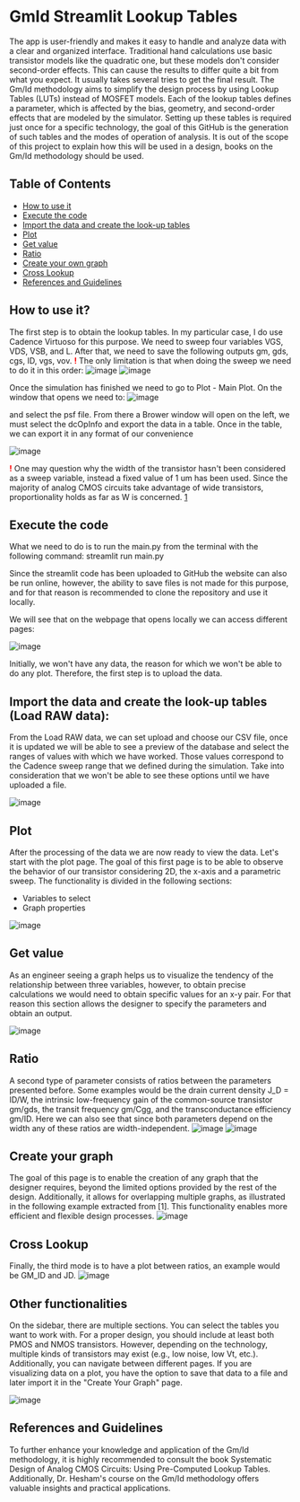 # GmId Streamlit Lookup Tables
The app is user-friendly and makes it easy to handle and analyze data with a clear and organized interface. Traditional hand calculations use basic transistor models like the quadratic one, but these models don't consider second-order effects. This can cause the results to differ quite a bit from what you expect. It usually takes several tries to get the final result. The Gm/Id methodology aims to simplify the design process by using Lookup Tables (LUTs) instead of MOSFET models. Each of the lookup tables defines a parameter, which is affected by the bias, geometry, and second-order effects that are modeled by the simulator.
Setting up these tables is required just once for a specific technology, the goal of this GitHub is the generation of such tables and the modes of operation of analysis. It is out of the scope of this project to explain how this will be used in a design, books on the Gm/Id methodology should be used. 

## Table of Contents
- [How to use it](#how-to-use-it)
- [Execute the code](#execute-the-code)
- [Import the data and create the look-up tables](#import-the-data-and-create-the-look-up-tables-load-raw-data)
- [Plot](#plot)
- [Get value](#get-value)
- [Ratio](#ratio)
- [Create your own graph](#create-your-own-graph)
- [Cross Lookup](#cross-lookup)
- [References and Guidelines](#references-and-guidelines)

## How to use it?
The first step is to obtain the lookup tables. In my particular case, I do use Cadence Virtuoso for this purpose. We need to sweep four variables VGS, VDS, VSB, and L. After that, we need to save the following outputs gm, gds, cgs, ID, vgs, vov.
<strong style="color:red;">!</strong>
 The only limitation is that when doing the sweep we need to do it in this order:
![image](https://github.com/user-attachments/assets/65add828-ce04-4ac8-83fa-ee865d4954e4)
![image](https://github.com/user-attachments/assets/bb28bef6-44fe-451a-ad3d-12df5f83bfad)

Once the simulation has finished we need to go to Plot - Main Plot. On the window that opens we need to:
![image](https://github.com/user-attachments/assets/96ce9f13-247a-4ba9-90b7-50e64b82a0d2)

and select the psf file. From there a Brower window will open on the left, we must select the dcOpInfo and export the data in a table. Once in the table, we can export it in any format of our convenience

![image](https://github.com/user-attachments/assets/8697ee4f-a0d8-46c6-bd30-ba1fe03c27fa)

<strong style="color:red;">!</strong> One may question why the width of the transistor hasn't been considered as a sweep variable, instead a fixed value of 1 um has been used. Since the majority of analog CMOS circuits take advantage of wide transistors, proportionality holds as far as W is concerned. [1]([https://ieeexplore.ieee.org/document/10122491/])
## Execute the code
What we need to do is to run the main.py from the terminal with the following command:
streamlit run main.py

Since the streamlit code has been uploaded to GitHub the website can also be run online, however, the ability to save files is not made for this purpose, and for that reason is recommended to clone the repository and use it locally.

We will see that on the webpage that opens locally we can access different pages:

![image](https://github.com/user-attachments/assets/52e2128a-89d9-46e1-9754-4dc56e13af57)

Initially, we won't have any data, the reason for which we won't be able to do any plot. Therefore, the first step is to upload the data.

## Import the data and create the look-up tables (Load RAW data):
From the Load RAW data, we can set upload and choose our CSV file, once it is updated we will be able to see a preview of the database and select the ranges of values with which we have worked. Those values correspond to the Cadence sweep range that we defined during the simulation. Take into consideration that we won't be able to see these options until we have uploaded a file.

![image](https://github.com/user-attachments/assets/59e52644-3b4b-49ac-a1df-ea15e9a0e1da)

## Plot
After the processing of the data we are now ready to view the data. Let's start with the plot page. The goal of this first page is to be able to observe the behavior of our transistor considering 2D, the x-axis and a parametric sweep. The functionality is divided in the following sections:
- Variables to select
- Graph properties

![image](https://github.com/user-attachments/assets/2e6e5770-655c-484d-9e2e-77529ee4e54c)

## Get value
As an engineer seeing a graph helps us to visualize the tendency of the relationship between three variables, however, to obtain precise calculations we would need to obtain specific values for an x-y pair. For that reason this section allows the designer to specify the parameters and obtain an output.

![image](https://github.com/user-attachments/assets/1fc60eac-5529-4e8d-b0c4-362aa0ba8c4e)

## Ratio
A second type of parameter consists of ratios between the parameters presented before. Some examples would be the drain current density J_D = ID/W, the intrinsic low-frequency gain of the common-source transistor gm/gds, the transit frequency gm/Cgg, and the transconductance efficiency gm/ID. Here we can also see that since both parameters depend on the width any of these ratios are width-independent.
![image](https://github.com/user-attachments/assets/d6e446d8-2b84-4447-9ccf-05e9e1921054)
![image](https://github.com/user-attachments/assets/be48e34b-1b2e-42fd-83d5-1c8a05f696b9)


## Create your graph
The goal of this page is to enable the creation of any graph that the designer requires, beyond the limited options provided by the rest of the design. Additionally, it allows for overlapping multiple graphs, as illustrated in the following example extracted from [1]. This functionality enables more efficient and flexible design processes.
![image](https://github.com/user-attachments/assets/4280c985-d814-4110-8eb2-a711703c20d4)

## Cross Lookup
Finally, the third mode is to have a plot between ratios, an example would be GM_ID and JD.
![image](https://github.com/user-attachments/assets/ce26cd1a-90ae-4ef5-aea3-d7ac2fd975d6)

## Other functionalities
On the sidebar, there are multiple sections. You can select the tables you want to work with. For a proper design, you should include at least both PMOS and NMOS transistors. However, depending on the technology, multiple kinds of transistors may exist (e.g., low noise, low Vt, etc.). Additionally, you can navigate between different pages. If you are visualizing data on a plot, you have the option to save that data to a file and later import it in the "Create Your Graph" page.

![image](https://github.com/user-attachments/assets/ca46c571-a78c-4a51-a283-2e09a40ff7d1)


## References and Guidelines
To further enhance your knowledge and application of the Gm/Id methodology, it is highly recommended to consult the book Systematic Design of Analog CMOS Circuits: Using Pre-Computed Lookup Tables. Additionally, Dr. Hesham's course on the Gm/Id methodology offers valuable insights and practical applications.
